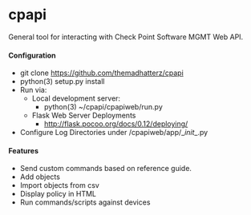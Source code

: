 # cpapi
General tool for interacting with Check Point Software MGMT Web API.

#### Configuration
* git clone https://github.com/themadhatterz/cpapi
* python(3) setup.py install
* Run via:
	* Local development server:
		* python(3) ~/cpapi/cpapiweb/run.py
	* Flask Web Server Deployments
		* http://flask.pocoo.org/docs/0.12/deploying/
* Configure Log Directories under /cpapiweb/app/\__init__.py

#### Features
* Send custom commands based on reference guide.
* Add objects
* Import objects from csv
* Display policy in HTML
* Run commands/scripts against devices

